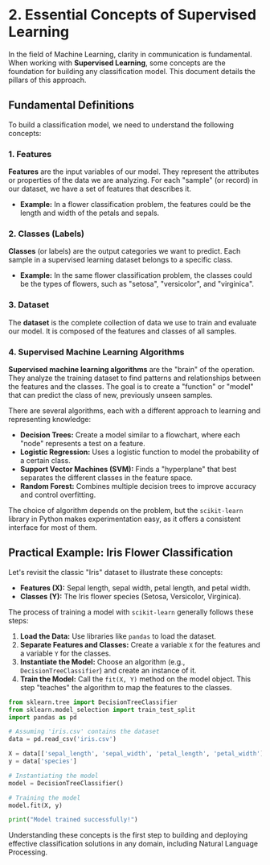 
# 2. Essential Concepts of Supervised Learning

In the field of Machine Learning, clarity in communication is fundamental. When working with **Supervised Learning**, some concepts are the foundation for building any classification model. This document details the pillars of this approach.

## Fundamental Definitions

To build a classification model, we need to understand the following concepts:

### 1. Features

**Features** are the input variables of our model. They represent the attributes or properties of the data we are analyzing. For each "sample" (or record) in our dataset, we have a set of features that describes it.

- **Example:** In a flower classification problem, the features could be the length and width of the petals and sepals.

### 2. Classes (Labels)

**Classes** (or labels) are the output categories we want to predict. Each sample in a supervised learning dataset belongs to a specific class.

- **Example:** In the same flower classification problem, the classes could be the types of flowers, such as "setosa", "versicolor", and "virginica".

### 3. Dataset

The **dataset** is the complete collection of data we use to train and evaluate our model. It is composed of the features and classes of all samples.

### 4. Supervised Machine Learning Algorithms

**Supervised machine learning algorithms** are the "brain" of the operation. They analyze the training dataset to find patterns and relationships between the features and the classes. The goal is to create a "function" or "model" that can predict the class of new, previously unseen samples.

There are several algorithms, each with a different approach to learning and representing knowledge:

-   **Decision Trees:** Create a model similar to a flowchart, where each "node" represents a test on a feature.
-   **Logistic Regression:** Uses a logistic function to model the probability of a certain class.
-   **Support Vector Machines (SVM):** Finds a "hyperplane" that best separates the different classes in the feature space.
-   **Random Forest:** Combines multiple decision trees to improve accuracy and control overfitting.

The choice of algorithm depends on the problem, but the `scikit-learn` library in Python makes experimentation easy, as it offers a consistent interface for most of them.

## Practical Example: Iris Flower Classification

Let's revisit the classic "Iris" dataset to illustrate these concepts:

-   **Features (X):** Sepal length, sepal width, petal length, and petal width.
-   **Classes (Y):** The Iris flower species (Setosa, Versicolor, Virginica).

The process of training a model with `scikit-learn` generally follows these steps:

1.  **Load the Data:** Use libraries like `pandas` to load the dataset.
2.  **Separate Features and Classes:** Create a variable `X` for the features and a variable `Y` for the classes.
3.  **Instantiate the Model:** Choose an algorithm (e.g., `DecisionTreeClassifier`) and create an instance of it.
4.  **Train the Model:** Call the `fit(X, Y)` method on the model object. This step "teaches" the algorithm to map the features to the classes.

```python
from sklearn.tree import DecisionTreeClassifier
from sklearn.model_selection import train_test_split
import pandas as pd

# Assuming 'iris.csv' contains the dataset
data = pd.read_csv('iris.csv')

X = data[['sepal_length', 'sepal_width', 'petal_length', 'petal_width']]
y = data['species']

# Instantiating the model
model = DecisionTreeClassifier()

# Training the model
model.fit(X, y)

print("Model trained successfully!")
```

Understanding these concepts is the first step to building and deploying effective classification solutions in any domain, including Natural Language Processing.
